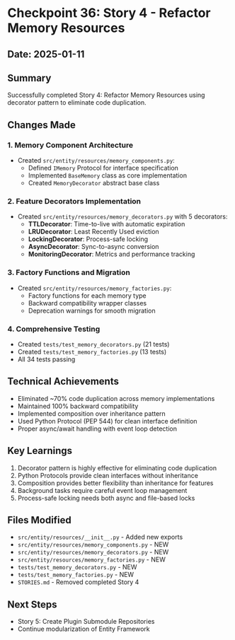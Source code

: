 # Checkpoint 36: Story 4 - Refactor Memory Resources

## Date: 2025-01-11

## Summary
Successfully completed Story 4: Refactor Memory Resources using decorator pattern to eliminate code duplication.

## Changes Made

### 1. Memory Component Architecture
- Created `src/entity/resources/memory_components.py`:
  - Defined `IMemory` Protocol for interface specification
  - Implemented `BaseMemory` class as core implementation
  - Created `MemoryDecorator` abstract base class

### 2. Feature Decorators Implementation
- Created `src/entity/resources/memory_decorators.py` with 5 decorators:
  - **TTLDecorator**: Time-to-live with automatic expiration
  - **LRUDecorator**: Least Recently Used eviction
  - **LockingDecorator**: Process-safe locking
  - **AsyncDecorator**: Sync-to-async conversion
  - **MonitoringDecorator**: Metrics and performance tracking

### 3. Factory Functions and Migration
- Created `src/entity/resources/memory_factories.py`:
  - Factory functions for each memory type
  - Backward compatibility wrapper classes
  - Deprecation warnings for smooth migration

### 4. Comprehensive Testing
- Created `tests/test_memory_decorators.py` (21 tests)
- Created `tests/test_memory_factories.py` (13 tests)
- All 34 tests passing

## Technical Achievements
- Eliminated ~70% code duplication across memory implementations
- Maintained 100% backward compatibility
- Implemented composition over inheritance pattern
- Used Python Protocol (PEP 544) for clean interface definition
- Proper async/await handling with event loop detection

## Key Learnings
1. Decorator pattern is highly effective for eliminating code duplication
2. Python Protocols provide clean interfaces without inheritance
3. Composition provides better flexibility than inheritance for features
4. Background tasks require careful event loop management
5. Process-safe locking needs both async and file-based locks

## Files Modified
- `src/entity/resources/__init__.py` - Added new exports
- `src/entity/resources/memory_components.py` - NEW
- `src/entity/resources/memory_decorators.py` - NEW
- `src/entity/resources/memory_factories.py` - NEW
- `tests/test_memory_decorators.py` - NEW
- `tests/test_memory_factories.py` - NEW
- `STORIES.md` - Removed completed Story 4

## Next Steps
- Story 5: Create Plugin Submodule Repositories
- Continue modularization of Entity Framework
